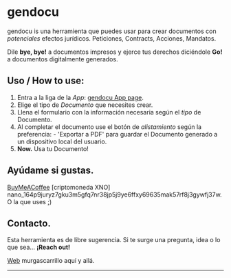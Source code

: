 # gendocu

gendocu is una herramienta que puedes usar para crear documentos con *potenciales* efectos jurídicos. Peticiones, Contracts, Acciones, Mandatos.

Dile __bye, bye!__ a documentos impresos y ejerce tus derechos diciéndole __Go!__ a documentos digitalmente generados.

## Uso / How to use:

1. Entra a la liga de la *App*: [gendocu App page](https://murgascarrillo.github.io/gendocu).
2. Elige el tipo de *Documento* que necesites crear. 
3. Llena el formulario con la información necesaria según el *tipo* de Documento.
4. Al completar el documento use el botón de *alistamiento* según la preferencia: - 'Exportar a PDF' para guardar el Documento generado a un dispositivo local del usuario.
5. **Now.** Usa tu Documento!

   
## Ayúdame si gustas.
[BuyMeACoffee](https://buymeacoffee.com/murgascarrillo)
[criptomoneda XNO] nano_164p9juryz7gku3m5gfq7nr38jp5j9ye6ffxy69635mak57rf8j3gywfj37w.  O la que uses ;)

## Contacto.

Esta herramienta es de libre sugerencia. Si te surge una pregunta, idea o lo que sea... **¡Reach out!**

[Web](https://murgascarrillo.com)
murgascarrillo aquí y allá.

-------
